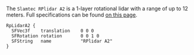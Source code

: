 The `Slamtec RPlidar A2` is a 1-layer rotational lidar with a range of up to 12 meters. Full specifications can be found [on this page](https://www.slamtec.com/en/Lidar/A2).

```
RpLidarA2 {
  SFVec3f    translation    0 0 0
  SFRotation rotation       0 0 1 0
  SFString   name           "RPlidar A2"
}
